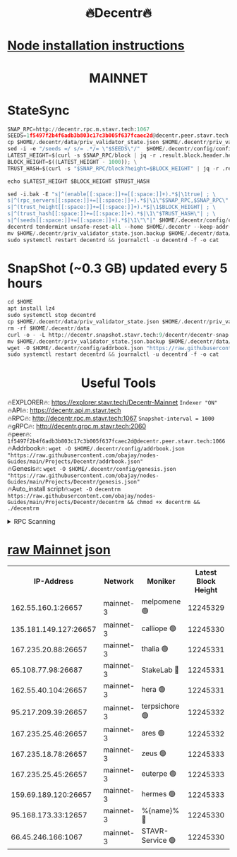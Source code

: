 <h1 align="center"> 🔥Decentr🔥</h1>

[Node installation instructions](https://github.com/obajay/nodes-Guides/tree/main/Projects/Decentr)
=
<h1 align="center"> MAINNET</h1>

# StateSync
```python
SNAP_RPC=http://decentr.rpc.m.stavr.tech:1067
SEEDS=1f5497f2b4f6adb3b803c17c3b005f637fcaec2d@decentr.peer.stavr.tech:1066
cp $HOME/.decentr/data/priv_validator_state.json $HOME/.decentr/priv_validator_state.json.backup
sed -i -e "/seeds =/ s/= .*/= \"$SEEDS\"/"  $HOME/.decentr/config/config.toml
LATEST_HEIGHT=$(curl -s $SNAP_RPC/block | jq -r .result.block.header.height); \
BLOCK_HEIGHT=$((LATEST_HEIGHT - 1000)); \
TRUST_HASH=$(curl -s "$SNAP_RPC/block?height=$BLOCK_HEIGHT" | jq -r .result.block_id.hash)

echo $LATEST_HEIGHT $BLOCK_HEIGHT $TRUST_HASH

sed -i.bak -E "s|^(enable[[:space:]]+=[[:space:]]+).*$|\1true| ; \
s|^(rpc_servers[[:space:]]+=[[:space:]]+).*$|\1\"$SNAP_RPC,$SNAP_RPC\"| ; \
s|^(trust_height[[:space:]]+=[[:space:]]+).*$|\1$BLOCK_HEIGHT| ; \
s|^(trust_hash[[:space:]]+=[[:space:]]+).*$|\1\"$TRUST_HASH\"| ; \
s|^(seeds[[:space:]]+=[[:space:]]+).*$|\1\"\"|" $HOME/.decentr/config/config.toml
decentrd tendermint unsafe-reset-all --home $HOME/.decentr --keep-addr-book
mv $HOME/.decentr/priv_validator_state.json.backup $HOME/.decentr/data/priv_validator_state.json
sudo systemctl restart decentrd && journalctl -u decentrd -f -o cat
```
# SnapShot (~0.3 GB) updated every 5 hours
```python
cd $HOME
apt install lz4
sudo systemctl stop decentrd
cp $HOME/.decentr/data/priv_validator_state.json $HOME/.decentr/priv_validator_state.json.backup
rm -rf $HOME/.decentr/data
curl -o - -L http://decentr.snapshot.stavr.tech:9/decentr/decentr-snap.tar.lz4 | lz4 -c -d - | tar -x -C $HOME/.decentr --strip-components 2
mv $HOME/.decentr/priv_validator_state.json.backup $HOME/.decentr/data/priv_validator_state.json
wget -O $HOME/.decentr/config/addrbook.json "https://raw.githubusercontent.com/obajay/nodes-Guides/main/Projects/Decentr/addrbook.json"
sudo systemctl restart decentrd && journalctl -u decentrd -f -o cat
```

 <h1 align="center"> Useful Tools</h1>

🔥EXPLORER🔥:     https://explorer.stavr.tech/Decentr-Mainnet        `Indexer "ON"` \
🔥API🔥:          https://decentr.api.m.stavr.tech \
🔥RPC🔥:          http://decentr.rpc.m.stavr.tech:1067              `Snapshot-interval = 1000` \
🔥gRPC🔥:         http://decentr.grpc.m.stavr.tech:2060 \
🔥peer🔥:         `1f5497f2b4f6adb3b803c17c3b005f637fcaec2d@decentr.peer.stavr.tech:1066` \
🔥Addrbook🔥:  `wget -O $HOME/.decentr/config/addrbook.json "https://raw.githubusercontent.com/obajay/nodes-Guides/main/Projects/Decentr/addrbook.json"` \
🔥Genesis🔥:  `wget -O $HOME/.decentr/config/genesis.json "https://raw.githubusercontent.com/obajay/nodes-Guides/main/Projects/Decentr/genesis.json"` \
🔥Auto_install script🔥:`wget -O decentrm https://raw.githubusercontent.com/obajay/nodes-Guides/main/Projects/Decentr/decentrm && chmod +x decentrm && ./decentrm`

<details>
<summary>RPC Scanning</summary>

<h2 align="center"> We scan nodes in real time every 4 hours. And we provide the final result of RPC endpoints.
We cannot influence the operation of these nodes in any way. </h2>


```python
If Voting Power is higher than 0 --> then the Node is a validator of the network and may be subject to attack and be a potential threat to the chain.
```
```python
We marked such validators with a red symbol
```

</details>

[raw Mainnet json](https://rpc-check.decentrm.stavr.tech/decentrm/rpc-decentrm-result.json)
=



<table><tr><th>IP-Address</th><th>Network</th><th>Moniker</th><th>Latest Block Height</th><th>Earliest Block Height</th><th>Catching Up</th><th>Tx Index</th><th>Voting Power</th><th>Scan Time</th></tr><tr><td>162.55.160.1:26657</td><td>mainnet-3</td><td>melpomene 🟢</td><td>12245329</td><td>1688950</td><td>False</td><td>on</td><td>0</td><td>2024-01-02T13:07:40.957163284UTC</td></tr><tr><td>135.181.149.127:26657</td><td>mainnet-3</td><td>calliope 🟢</td><td>12245330</td><td>1688950</td><td>False</td><td>on</td><td>0</td><td>2024-01-02T13:07:43.452311632UTC</td></tr><tr><td>167.235.20.88:26657</td><td>mainnet-3</td><td>thalia 🟢</td><td>12245331</td><td>1688950</td><td>False</td><td>on</td><td>0</td><td>2024-01-02T13:07:48.973619539UTC</td></tr><tr><td>65.108.77.98:26687</td><td>mainnet-3</td><td>StakeLab 🔴</td><td>12245331</td><td>1688950</td><td>False</td><td>on</td><td>5456049</td><td>2024-01-02T13:07:49.283084262UTC</td></tr><tr><td>162.55.40.104:26657</td><td>mainnet-3</td><td>hera 🟢</td><td>12245331</td><td>1688950</td><td>False</td><td>on</td><td>0</td><td>2024-01-02T13:07:54.060880913UTC</td></tr><tr><td>95.217.209.39:26657</td><td>mainnet-3</td><td>terpsichore 🟢</td><td>12245332</td><td>1688950</td><td>False</td><td>on</td><td>0</td><td>2024-01-02T13:07:56.484667955UTC</td></tr><tr><td>167.235.25.46:26657</td><td>mainnet-3</td><td>ares 🟢</td><td>12245332</td><td>1688950</td><td>False</td><td>on</td><td>0</td><td>2024-01-02T13:07:58.853688815UTC</td></tr><tr><td>167.235.18.78:26657</td><td>mainnet-3</td><td>zeus 🟢</td><td>12245333</td><td>1688950</td><td>False</td><td>on</td><td>0</td><td>2024-01-02T13:08:01.209197423UTC</td></tr><tr><td>167.235.25.45:26657</td><td>mainnet-3</td><td>euterpe 🟢</td><td>12245333</td><td>1688950</td><td>False</td><td>on</td><td>0</td><td>2024-01-02T13:08:03.459675085UTC</td></tr><tr><td>159.69.189.120:26657</td><td>mainnet-3</td><td>hermes 🟢</td><td>12245333</td><td>1688950</td><td>False</td><td>on</td><td>0</td><td>2024-01-02T13:08:05.800690041UTC</td></tr><tr><td>95.168.173.33:12657</td><td>mainnet-3</td><td>%{name}% 🔴</td><td>12245330</td><td>8964001</td><td>False</td><td>on</td><td>4174274</td><td>2024-01-02T13:07:44.643005440UTC</td></tr><tr><td>66.45.246.166:1067</td><td>mainnet-3</td><td>STAVR-Service 🟢</td><td>12245330</td><td>12244001</td><td>False</td><td>on</td><td>0</td><td>2024-01-02T13:07:44.093193552UTC</td></tr></table>